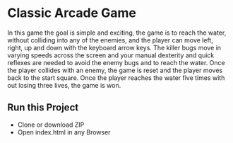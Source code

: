 # Classic Arcade Game


In this game the goal is simple and exciting, the game is to reach the water, without colliding into any of the enemies, and the player can move left, right, up and down with the keyboard arrow keys. The killer bugs move in varying speeds across the screen and your manual dexterity and quick reflexes are needed to avoid the enemy bugs and to reach the water. Once the player collides with an enemy, the game is reset and the player moves back to the start square. Once the player reaches the water five times with out losing three lives, the game is won.


## Run this Project

- Clone or download ZIP
- Open index.html in any Browser


